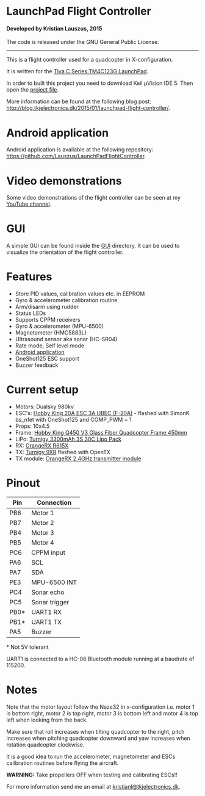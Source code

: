 # LaunchPad Flight Controller
#### Developed by Kristian Lauszus, 2015

The code is released under the GNU General Public License.
_________

This is a flight controller used for a quadcopter in X-configuration.

It is written for the [Tiva C Series TM4C123G LaunchPad](http://www.ti.com/tool/EK-TM4C123GXL).

In order to built this project you need to download Keil µVision IDE 5. Then open the [project file](LaunchPadFlightController.uvprojx).

More information can be found at the following blog post: <http://blog.tkjelectronics.dk/2015/01/launchpad-flight-controller/>.

# Android application

Android application is available at the following repository: <https://github.com/Lauszus/LaunchPadFlightController>.

# Video demonstrations

Some video demonstrations of the flight controller can be seen at my [YouTube channel](https://www.youtube.com/user/kslauszus).

# GUI

A simple GUI can be found inside the [GUI](GUI) directory. It can be used to visualize the orientation of the flight controller.

# Features

* Store PID values, calibration values etc. in EEPROM
* Gyro & accelerometer calibration routine
* Arm/disarm using rudder
* Status LEDs
* Supports CPPM receivers
* Gyro & accelerometer (MPU-6500)
* Magnetometer (HMC5883L)
* Ultrasound sensor aka sonar (HC-SR04)
* Rate mode, Self level mode
* [Android application](https://github.com/Lauszus/LaunchPadFlightControllerAndroid)
* OneShot125 ESC support
* Buzzer feedback

# Current setup

* Motors: Dualsky 980kv
* ESC's: [Hobby King 20A ESC 3A UBEC (F-20A)](http://hobbyking.com/hobbyking/store/uh_viewItem.asp?idProduct=37253) - flashed with SimonK bs_nfet with OneShot125 and COMP_PWM = 1
* Props: 10x4.5
* Frame: [Hobby King Q450 V3 Glass Fiber Quadcopter Frame 450mm](http://hobbyking.com/hobbyking/store/__49725__Q450_V3_Glass_Fiber_Quadcopter_Frame_450mm_Integrated_PCB_Version.html)
* LiPo: [Turnigy 3300mAh 3S 30C Lipo Pack](http://hobbyking.com/hobbyking/store/uh_viewItem.asp?idProduct=35870)
* RX: [OrangeRX R615X](http://www.hobbyking.com/hobbyking/store/__46632__OrangeRx_R615X_Spektrum_JR_DSM2_DSMX_Compatible_6Ch_2_4GHz_Receiver_w_CPPM.html)
* TX: [Turnigy 9XR](http://www.hobbyking.com/hobbyking/store/__31544__Turnigy_9XR_Transmitter_Mode_2_No_Module_.html) flashed with OpenTX
* TX module: [OrangeRX 2.4GHz transmitter module](http://hobbyking.com/hobbyking/store/__24656__OrangeRX_DSMX_DSM2_2_4Ghz_Transmitter_Module_JR_Turnigy_compatible_.html)

# Pinout

| Pin  |    Connection  |
|------|----------------|
| PB6  |     Motor 1    |
| PB7  |     Motor 2    |
| PB4  |     Motor 3    |
| PB5  |     Motor 4    |
| PC6  |    CPPM input  |
| PA6  |      SCL       |
| PA7  |      SDA       |
| PE3  |  MPU-6500 INT  |
| PC4  |   Sonar echo   |
| PC5  |  Sonar trigger |
| PB0* |    UART1 RX    |
| PB1* |    UART1 TX    |
| PA5  |     Buzzer     |

\* Not 5V tolerant

UART1 is connected to a HC-06 Bluetooth module running at a baudrate of 115200.

# Notes

Note that the motor layout follow the Naze32 in x-configuration i.e. motor 1 is bottom right, motor 2 is top right, motor 3 is bottom left and motor 4 is top left when looking from the back.

Make sure that roll increases when tilting quadcopter to the right, pitch increases when pitching quadcopter downward and yaw increases when rotation quadcopter clockwise.

It is a good idea to run the accelerometer, magnetometer and ESCs calibration routines before flying the aircraft.

__WARNING:__ Take propellers OFF when testing and calibrating ESCs!!

For more information send me an email at <kristianl@tkjelectronics.dk>.